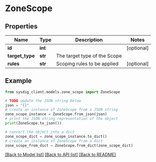 # ZoneScope


## Properties

Name | Type | Description | Notes
------------ | ------------- | ------------- | -------------
**id** | **int** |   | [optional] 
**target_type** | **str** | The target type of the Scope | 
**rules** | **str** | Scoping rules to be applied | [optional] 

## Example

```python
from sysdig_client.models.zone_scope import ZoneScope

# TODO update the JSON string below
json = "{}"
# create an instance of ZoneScope from a JSON string
zone_scope_instance = ZoneScope.from_json(json)
# print the JSON string representation of the object
print(ZoneScope.to_json())

# convert the object into a dict
zone_scope_dict = zone_scope_instance.to_dict()
# create an instance of ZoneScope from a dict
zone_scope_from_dict = ZoneScope.from_dict(zone_scope_dict)
```
[[Back to Model list]](../README.md#documentation-for-models) [[Back to API list]](../README.md#documentation-for-api-endpoints) [[Back to README]](../README.md)


